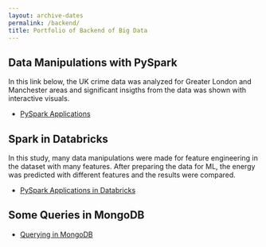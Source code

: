 ```yaml
---
layout: archive-dates
permalink: /backend/
title: Portfolio of Backend of Big Data
---
```


## Data Manipulations with PySpark

In this link below,  the UK crime data was analyzed for Greater London and Manchester areas and significant insigths from the data was shown with interactive visuals.

- [PySpark Applications](/Notebooks/PySpark_Applications.md)

## Spark in Databricks

In this study, many data manipulations were made for feature engineering in the dataset with many features. After preparing the data for ML, the energy was predicted with different features and the results were compared. 

- [PySpark Applications in Databricks](/Notebooks/ML_with_Spark.html)

## Some Queries in MongoDB

- [Querying in MongoDB](/Notebooks/mongodb.md)

